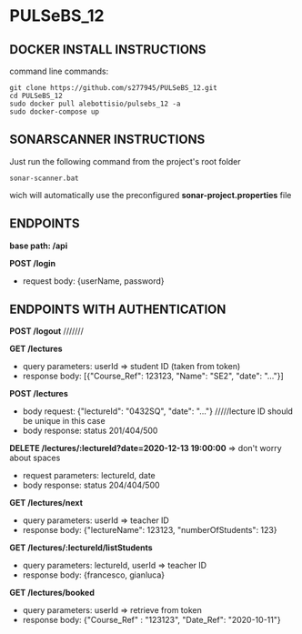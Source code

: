 # PULSeBS_12

## DOCKER INSTALL INSTRUCTIONS

  command line commands:
  ```
  git clone https://github.com/s277945/PULSeBS_12.git
  cd PULSeBS_12
  sudo docker pull alebottisio/pulsebs_12 -a
  sudo docker-compose up
  ```

## SONARSCANNER INSTRUCTIONS
  Just run the following command from the project's root folder
  ```
  sonar-scanner.bat
  ```
  wich will automatically use the preconfigured **sonar-project.properties** file

## ENDPOINTS

**base path: /api** 

**POST /login**
- request body: {userName, password}




## ENDPOINTS WITH AUTHENTICATION
**POST /logout**
///////


**GET /lectures**
- query parameters: userId => student ID (taken from token)
- response body: [{"Course_Ref": 123123, "Name": "SE2", "date": "..."}]


**POST /lectures**
- body request: {"lectureId": "0432SQ", "date": "..."} /////lecture ID should be unique in this case
- body response: status 201/404/500


**DELETE /lectures/:lectureId?date=2020-12-13 19:00:00** => don't worry about spaces
- request parameters: lectureId, date
- body response: status 204/404/500


**GET /lectures/next**
- query parameters: userId => teacher ID
- response body: {"lectureName": 123123, "numberOfStudents": 123}


**GET /lectures/:lectureId/listStudents**
- query parameters: lectureId, userId => teacher ID
- response body: {francesco, gianluca}


**GET /lectures/booked**
- query parameters: userId => retrieve from token
- response body: {"Course_Ref" : "123123", "Date_Ref": "2020-10-11"}



